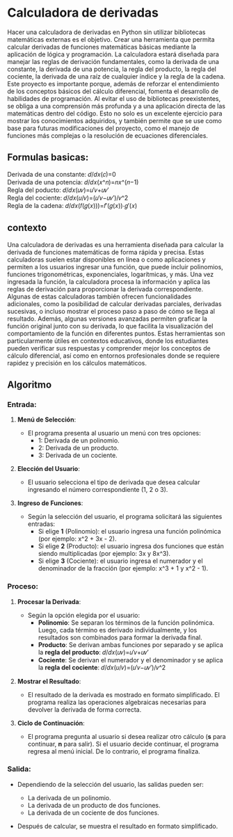 # Calculadora de derivadas
Hacer una calculadora de derivadas en Python sin utilizar bibliotecas matemáticas externas es el objetivo. Crear una herramienta que permita calcular derivadas de funciones matemáticas básicas mediante la aplicación de lógica y programación. La calculadora estará diseñada para manejar las reglas de derivación fundamentales, como la derivada de una constante, la derivada de una potencia, la regla del producto, la regla del cociente, la derivada de una raíz de cualquier índice y la regla de la cadena. Este proyecto es importante porque, además de reforzar el entendimiento de los conceptos básicos del cálculo diferencial, fomenta el desarrollo de habilidades de programación. Al evitar el uso de bibliotecas preexistentes, se obliga a una comprensión más profunda y a una aplicación directa de las matemáticas dentro del código. Esto no solo es un excelente ejercicio para mostrar los conocimientos adquiridos, y también permite que se use como base para futuras modificaciones del proyecto, como el manejo de funciones más complejas o la resolución de ecuaciones diferenciales.

## Formulas basicas:
Derivada de una constante: 𝑑/𝑑𝑥(𝑐)=0   
Derivada de una potencia: 𝑑/𝑑𝑥(𝑥^𝑛)=𝑛𝑥^(𝑛−1)  
Regla del poducto: 𝑑/𝑑𝑥(𝑢𝑣)=𝑢′𝑣+𝑢𝑣′  
Regla del cociente: 𝑑/𝑑𝑥(𝑢/𝑣)=(𝑢′𝑣−𝑢𝑣′)/𝑣^2  
Regla de la cadena: 𝑑/𝑑𝑥(𝑓(𝑔(𝑥)))=𝑓′(𝑔(𝑥))⋅𝑔′(𝑥)

## contexto
Una calculadora de derivadas es una herramienta diseñada para calcular la derivada de funciones matemáticas de forma rápida y precisa. Estas calculadoras suelen estar disponibles en línea o como aplicaciones y permiten a los usuarios ingresar una función, que puede incluir polinomios, funciones trigonométricas, exponenciales, logarítmicas, y más. Una vez ingresada la función, la calculadora procesa la información y aplica las reglas de derivación para proporcionar la derivada correspondiente. Algunas de estas calculadoras también ofrecen funcionalidades adicionales, como la posibilidad de calcular derivadas parciales, derivadas sucesivas, o incluso mostrar el proceso paso a paso de cómo se llega al resultado. Además, algunas versiones avanzadas permiten graficar la función original junto con su derivada, lo que facilita la visualización del comportamiento de la función en diferentes puntos. Estas herramientas son particularmente útiles en contextos educativos, donde los estudiantes pueden verificar sus respuestas y comprender mejor los conceptos de cálculo diferencial, así como en entornos profesionales donde se requiere rapidez y precisión en los cálculos matemáticos.

## Algoritmo
### Entrada:

1. **Menú de Selección**: 
   - El programa presenta al usuario un menú con tres opciones:
     - 1: Derivada de un polinomio.
     - 2: Derivada de un producto.
     - 3: Derivada de un cociente.
   
2. **Elección del Usuario**:
   - El usuario selecciona el tipo de derivada que desea calcular ingresando el número correspondiente (1, 2 o 3).

3. **Ingreso de Funciones**:
   - Según la selección del usuario, el programa solicitará las siguientes entradas:
     - Si elige **1** (Polinomio): el usuario ingresa una función polinómica (por ejemplo: x^2 + 3x - 2).
     - Si elige **2** (Producto): el usuario ingresa dos funciones que están siendo multiplicadas (por ejemplo: 3x y 8x^3).
     - Si elige **3** (Cociente): el usuario ingresa el numerador y el denominador de la fracción (por ejemplo: x^3 + 1 y x^2 - 1).

### Proceso:

1. **Procesar la Derivada**:
   - Según la opción elegida por el usuario:
     - **Polinomio**: Se separan los términos de la función polinómica. Luego, cada término es derivado individualmente, y los resultados son combinados para formar la derivada final.
     - **Producto**: Se derivan ambas funciones por separado y se aplica la **regla del producto**: 
       𝑑/𝑑𝑥(𝑢𝑣)=𝑢′𝑣+𝑢𝑣′  
     - **Cociente**: Se derivan el numerador y el denominador y se aplica la **regla del cociente**: 
       𝑑/𝑑𝑥(𝑢/𝑣)=(𝑢′𝑣−𝑢𝑣′)/𝑣^2
   
2. **Mostrar el Resultado**:
   - El resultado de la derivada es mostrado en formato simplificado. El programa realiza las operaciones algebraicas necesarias para devolver la derivada de forma correcta.

3. **Ciclo de Continuación**:
   - El programa pregunta al usuario si desea realizar otro cálculo (**s** para continuar, **n** para salir). Si el usuario decide continuar, el programa regresa al menú inicial. De lo contrario, el programa finaliza.

### Salida:

- Dependiendo de la selección del usuario, las salidas pueden ser:
  - La derivada de un polinomio.
  - La derivada de un producto de dos funciones.
  - La derivada de un cociente de dos funciones.
  
- Después de calcular, se muestra el resultado en formato simplificado.
